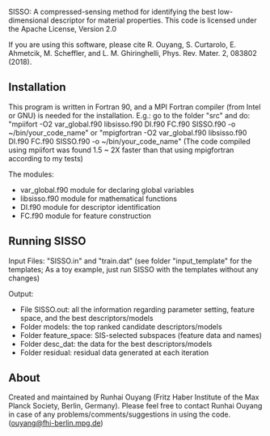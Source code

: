 SISSO: A compressed-sensing method for identifying the best low-dimensional descriptor for material properties.
This code is licensed under the Apache License, Version 2.0

If you are using this software, please cite
R. Ouyang, S. Curtarolo, E. Ahmetcik, M. Scheffler, and L. M. Ghiringhelli, Phys. Rev. Mater. 2, 083802 (2018).


Installation
-------------
This program is written in Fortran 90, and a MPI Fortran compiler (from Intel or GNU) is needed for the installation.
E.g.: go to the folder "src" and do:
"mpiifort -O2 var_global.f90 libsisso.f90 DI.f90 FC.f90 SISSO.f90 -o ~/bin/your_code_name"
or
"mpigfortran -O2 var_global.f90 libsisso.f90 DI.f90 FC.f90 SISSO.f90 -o ~/bin/your_code_name"
(The code compiled using mpiifort was found 1.5 ~ 2X faster than that using mpigfortran according to my tests)

The modules:
- var_global.f90 module for declaring global variables
- libsisso.f90   module for mathematical functions
- DI.f90         module for descriptor identification
- FC.f90         module for feature construction


Running SISSO
-------------
Input Files: "SISSO.in" and "train.dat"
(see folder "input_template" for the templates; As a toy example, just run SISSO with the templates without any changes)

Output:
- File SISSO.out: all the information regarding parameter setting, feature space, and the best descriptors/models
- Folder models: the top ranked candidate descriptors/models
- Folder feature_space: SIS-selected subspaces (feature data and names)
- Folder desc_dat: the data for the best descriptors/models
- Folder residual: residual data generated at each iteration


About
-------------
Created and maintained by Runhai Ouyang (Fritz Haber Institute of the Max Planck Society, Berlin, Germany).
Please feel free to contact Runhai Ouyang in case of any problems/comments/suggestions in using the code.
(ouyang@fhi-berlin.mpg.de)
